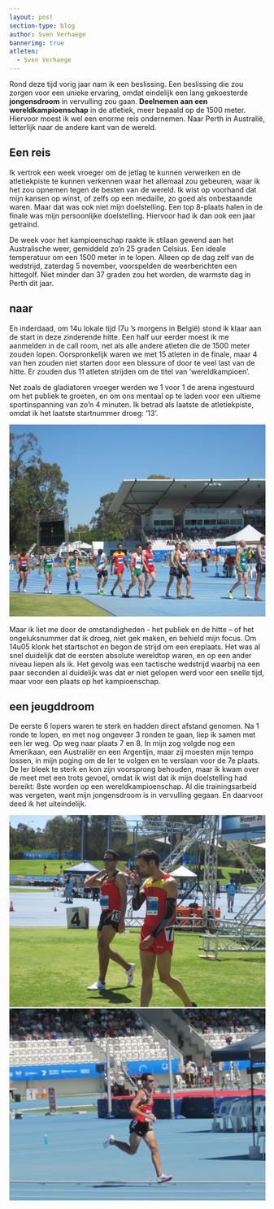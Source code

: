 ```yaml
---
layout: post
section-type: blog
author: Sven Verhaege
bannerimg: true
atleten:
  - Sven Verhaege
---
```


Rond deze tijd vorig jaar nam ik een beslissing. Een beslissing die zou zorgen voor een unieke ervaring, omdat eindelijk een lang gekoesterde **jongensdroom** in vervulling zou gaan.
**Deelnemen aan een wereldkampioenschap** in de atletiek, meer bepaald op de 1500 meter. Hiervoor moest ik wel een enorme reis ondernemen. Naar Perth in Australië, letterlijk naar de andere kant van de wereld.

<!--more-->

## Een reis
Ik vertrok een week vroeger om de jetlag te kunnen verwerken en de atletiekpiste te kunnen verkennen waar het allemaal zou gebeuren, waar ik het zou opnemen tegen de besten van de wereld. Ik wist op voorhand dat mijn kansen op winst, of zelfs op een medaille, zo goed als onbestaande waren. Maar dat was ook niet mijn doelstelling. Een top 8-plaats halen in de finale was mijn persoonlijke doelstelling. Hiervoor had ik dan ook een jaar getraind.


De week voor het kampioenschap raakte ik stilaan gewend aan het Australische weer, gemiddeld zo’n 25 graden Celsius. Een ideale temperatuur om een 1500 meter in te lopen. Alleen op de dag zelf van de wedstrijd, zaterdag 5 november, voorspelden de weerberichten een hittegolf. Niet minder dan 37 graden zou het worden, de warmste dag in Perth dit jaar.

## naar
En inderdaad, om 14u lokale tijd (7u ’s morgens in België) stond ik klaar aan de start in deze zinderende hitte. Een half uur eerder moest ik me aanmelden in de call room, net als alle andere atleten die de 1500 meter zouden lopen. Oorspronkelijk waren we met 15 atleten in de finale, maar 4 van hen zouden niet starten door een blessure of door te veel last van de hitte. Er zouden dus 11 atleten strijden om de titel van ‘wereldkampioen’.


Net zoals de gladiatoren vroeger werden we 1 voor 1 de arena ingestuurd om het publiek te groeten, en om ons mentaal op te laden voor een ultieme sportinspanning van zo’n 4 minuten. Ik betrad als laatste de atletiekpiste, omdat ik het laatste startnummer droeg: ‘13’.

![shirt srt](/img/WK-perth/IMG_0779.jpg)

Maar ik liet me door de omstandigheden - het publiek en de hitte – of het ongeluksnummer dat ik droeg, niet gek maken, en behield mijn focus.
Om 14u05 klonk het startschot en begon de strijd om een ereplaats. Het was al snel duidelijk dat de eersten absolute wereldtop waren, en op een ander niveau liepen als ik. Het gevolg was een tactische wedstrijd waarbij na een paar seconden al duidelijk was dat er niet gelopen werd voor een snelle tijd, maar voor een plaats op het kampioenschap.

## een jeugddroom
De eerste 6 lopers waren te sterk en hadden direct afstand genomen. Na 1 ronde te lopen, en met nog ongeveer 3 ronden te gaan, liep ik samen met een Ier weg. Op weg naar plaats 7 en 8.  In mijn zog volgde nog een Amerikaan, een Australiër en een Argentijn, maar zij moesten mijn tempo lossen, in mijn poging om de Ier te volgen en te verslaan voor de 7e plaats. De Ier bleek te sterk en kon zijn voorsprong behouden, maar ik kwam over de meet met een trots gevoel, omdat ik wist dat ik mijn doelstelling had bereikt: 8ste worden op een wereldkampioenschap. Al die trainingsarbeid was vergeten, want mijn jongensdroom is in vervulling gegaan. En daarvoor deed ik het uiteindelijk.

![shirt srt](/img/WK-perth/IMG_0778.jpg)
![shirt srt](/img/WK-perth/IMG_0785.jpg)
